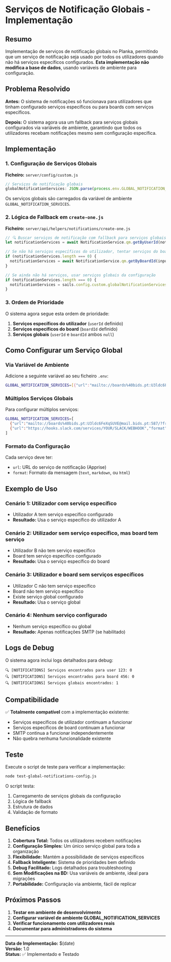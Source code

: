 # Serviços de Notificação Globais - Implementação

## Resumo

Implementação de serviços de notificação globais no Planka, permitindo que um serviço de notificação seja usado por todos os utilizadores quando não há serviços específicos configurados. **Esta implementação não modifica a base de dados**, usando variáveis de ambiente para configuração.

## Problema Resolvido

**Antes:** O sistema de notificações só funcionava para utilizadores que tinham configurado serviços específicos ou para boards com serviços específicos.

**Depois:** O sistema agora usa um fallback para serviços globais configurados via variáveis de ambiente, garantindo que todos os utilizadores recebam notificações mesmo sem configuração específica.

## Implementação

### 1. Configuração de Serviços Globais

**Ficheiro:** `server/config/custom.js`

```javascript
// Serviços de notificação globais
globalNotificationServices: JSON.parse(process.env.GLOBAL_NOTIFICATION_SERVICES || '[]'),
```

Os serviços globais são carregados da variável de ambiente `GLOBAL_NOTIFICATION_SERVICES`.

### 2. Lógica de Fallback em `create-one.js`

**Ficheiro:** `server/api/helpers/notifications/create-one.js`

```javascript
// 🔍 Buscar serviços de notificação com fallback para serviços globais
let notificationServices = await NotificationService.qm.getByUserId(notification.userId);

// Se não há serviços específicos do utilizador, tentar serviços do board
if (notificationServices.length === 0) {
  notificationServices = await NotificationService.qm.getByBoardId(inputs.board.id);
}

// Se ainda não há serviços, usar serviços globais da configuração
if (notificationServices.length === 0) {
  notificationServices = sails.config.custom.globalNotificationServices || [];
}
```

### 3. Ordem de Prioridade

O sistema agora segue esta ordem de prioridade:

1. **Serviços específicos do utilizador** (`userId` definido)
2. **Serviços específicos do board** (`boardId` definido)
3. **Serviços globais** (`userId` e `boardId` ambos `null`)

## Como Configurar um Serviço Global

### Via Variável de Ambiente

Adicione a seguinte variável ao seu ficheiro `.env`:

```bash
GLOBAL_NOTIFICATION_SERVICES=[{"url":"mailto://boards%40bids.pt:U3ldc6FeXqSUVE@mail.bids.pt:587/?from=boards%40bids.pt&to=andre%40bids.pt","format":"html"}]
```

### Múltiplos Serviços Globais

Para configurar múltiplos serviços:

```bash
GLOBAL_NOTIFICATION_SERVICES=[
  {"url":"mailto://boards%40bids.pt:U3ldc6FeXqSUVE@mail.bids.pt:587/?from=boards%40bids.pt&to=andre%40bids.pt","format":"html"},
  {"url":"https://hooks.slack.com/services/YOUR/SLACK/WEBHOOK","format":"markdown"}
]
```

### Formato da Configuração

Cada serviço deve ter:
- `url`: URL do serviço de notificação (Apprise)
- `format`: Formato da mensagem (`text`, `markdown`, ou `html`)

## Exemplo de Uso

### Cenário 1: Utilizador com serviço específico
- Utilizador A tem serviço específico configurado
- **Resultado:** Usa o serviço específico do utilizador A

### Cenário 2: Utilizador sem serviço específico, mas board tem serviço
- Utilizador B não tem serviço específico
- Board tem serviço específico configurado
- **Resultado:** Usa o serviço específico do board

### Cenário 3: Utilizador e board sem serviços específicos
- Utilizador C não tem serviço específico
- Board não tem serviço específico
- Existe serviço global configurado
- **Resultado:** Usa o serviço global

### Cenário 4: Nenhum serviço configurado
- Nenhum serviço específico ou global
- **Resultado:** Apenas notificações SMTP (se habilitado)

## Logs de Debug

O sistema agora inclui logs detalhados para debug:

```
🔍 [NOTIFICATIONS] Serviços encontrados para user 123: 0
🔍 [NOTIFICATIONS] Serviços encontrados para board 456: 0
🔍 [NOTIFICATIONS] Serviços globais encontrados: 1
```

## Compatibilidade

✅ **Totalmente compatível** com a implementação existente:
- Serviços específicos de utilizador continuam a funcionar
- Serviços específicos de board continuam a funcionar
- SMTP continua a funcionar independentemente
- Não quebra nenhuma funcionalidade existente

## Teste

Execute o script de teste para verificar a implementação:

```bash
node test-global-notifications-config.js
```

O script testa:
1. Carregamento de serviços globais da configuração
2. Lógica de fallback
3. Estrutura de dados
4. Validação de formato

## Benefícios

1. **Cobertura Total:** Todos os utilizadores recebem notificações
2. **Configuração Simples:** Um único serviço global para toda a organização
3. **Flexibilidade:** Mantém a possibilidade de serviços específicos
4. **Fallback Inteligente:** Sistema de prioridades bem definido
5. **Debug Facilitado:** Logs detalhados para troubleshooting
6. **Sem Modificações na BD:** Usa variáveis de ambiente, ideal para migrações
7. **Portabilidade:** Configuração via ambiente, fácil de replicar

## Próximos Passos

1. **Testar em ambiente de desenvolvimento**
2. **Configurar variável de ambiente GLOBAL_NOTIFICATION_SERVICES**
3. **Verificar funcionamento com utilizadores reais**
4. **Documentar para administradores do sistema**

---

**Data de Implementação:** $(date)  
**Versão:** 1.0  
**Status:** ✅ Implementado e Testado
